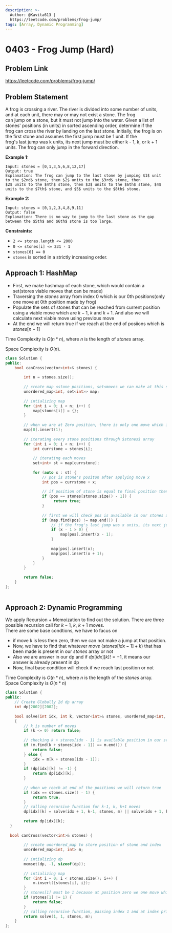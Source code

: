 ```yaml
---
description: >-
  Author: @Kavita613 |
  https://leetcode.com/problems/frog-jump/
tags: [Array, Dynamic Programming]
---
```


# 0403 - Frog Jump (Hard) 

## Problem Link

https://leetcode.com/problems/frog-jump/

## Problem Statement

A frog is crossing a river. The river is divided into some number of units, and at each unit, there may or may not exist a stone. The frog  
can jump on a stone, but it must not jump into the water. Given a list of stones' positions (in units) in sorted ascending order, determine if the  
frog can cross the river by landing on the last stone. Initially, the frog is on the first stone and assumes the first jump must be 1 unit. If the  
frog's last jump was k units, its next jump must be either k - 1, k, or k + 1 units. The frog can only jump in the forward direction.

**Example 1:**

```
Input: stones = [0,1,3,5,6,8,12,17]
Output: true  
Explanation: The frog can jump to the last stone by jumping $1$ unit to the $2nd$ stone, then $2$ units to the $3rd$ stone, then  
$2$ units to the $4th$ stone, then $3$ units to the $6th$ stone, $4$ units to the $7th$ stone, and $5$ units to the $8th$ stone.
```

**Example 2:**

```
Input: stones = [0,1,2,3,4,8,9,11]
Output: false  
Explanation: There is no way to jump to the last stone as the gap between the $5th$ and $6th$ stone is too large.
```


**Constraints:**

- `2 <= stones.length <= 2000`
- `0 <= stones[i] <= 231 - 1`
- `stones[0] == 0`
- `stones` is sorted in a strictly increasing order.


## Approach 1: HashMap

- First, we make hashmap of each stone, which would contain a set(stores viable moves that can be made)
- Traversing the $stones$ array from index $0$ which is our 0th positions(only one move at 0th position made by frog)
- Populate the sets of stones that can be reached from current position using a viable move which are $k-1$, $k$ and $k+1$. And also we will  
  calculate next viable move using previous move 
- At the end we will return true if we reach at the end of posiions which is $stones[n-1]$

Time Complexity is $O(n * n)$, where $n$ is the length of $stones$ array.

Space Complexity is $O(n)$.

<Tabs>
<TabItem value="cpp" label="C++">
<SolutionAuthor name="@Kavita613"/>

```cpp
class Solution {
public:
    bool canCross(vector<int>& stones) {
        
        int n = stones.size();
        
        // create map <stone positions, set<moves we can make at this stone position>>
        unordered_map<int, set<int>> map;
        
        // intializing map
        for (int i = 0; i < n; i++) {
            map[stones[i]] = {};
        }
        
        // when we are at Zero position, there is only one move which is equal to 1
        map[0].insert(1);
        
        // iterating every stone positions through $stones$ array
        for (int i = 0; i < n; i++) {
            int currstone = stones[i];
            
            // iterating each moves
            set<int> st = map[currstone];
            
            for (auto x : st) {
                // pos is stone's positon after applying move x
                int pos = currstone + x;
                
                // if position of stone is equal to final position then frog will win 
                if (pos == stones[stones.size() - 1]) {
                     return true;
                }
  
                // first we will check pos is available in our stones array
                if (map.find(pos) != map.end()) {
                    // if the frog's last jump was x units, its next jump must be either x - 1, x, or x + 1 units
                    if (x - 1 > 0) {  
                        map[pos].insert(x - 1);  
                    }
                    
                    map[pos].insert(x);
                    map[pos].insert(x + 1); 
                }
            }
        }
      
        return false;
    }
};
  
```
</TabItem>
</Tabs>

## Approach 2: Dynamic Programming  
  We apply Recursion + Memoization to find out the solution. There are three possible recursion call for $k-1$, $k$, $k+1$ moves.  
  There are some base condtions, we have to facus on 
- if move k is less then zero, then we can not make a jump at that position.
- Now, we have to find that whatever $move$ $(stones[idx-1] + k)$ that has been made is present in our $stones$ array or not
- Also we are answer in our dp and if $dp[idx][k]!=-1$, it means our answer is already present in dp
- Now, final base condition will check if we reach last position or not  
  
Time Complexity is $O(n * n)$, where $n$ is the length of the $stones$ array.  
Space Complexity is $O(n * n)$


<Tabs>
<TabItem value="cpp" label="C++">
<SolutionAuthor name="@Kavita613"/>

```cpp  
class Solution {  
public:
    // Create Globally 2d dp array 
    int dp[2002][2002];
    
    bool solve(int idx, int k, vector<int>& stones, unordered_map<int, int>& m)
    {   
        // k is number of moves 
        if (k <= 0) return false;
        
        // checking k + stones[idx - 1] is available position in our stones array or not
        if (m.find(k + stones[idx - 1]) == m.end()) {
            return false;  
        } else {
            idx = m[k + stones[idx - 1]];
        }
        if (dp[idx][k] != -1) {
            return dp[idx][k];
        }
                  
        // when we reach at end of the positions we will return true
        if (idx == stones.size() - 1) {
            return true;
        }
        // calling recursive function for k-1, k, k+1 moves
        dp[idx][k] = solve(idx + 1, k-1, stones, m) || solve(idx + 1, k, stones, m) || solve(idx + 1, k+1, stones, m);
        
        return dp[idx][k];
  }
    
  bool canCross(vector<int>& stones) {
        
        // create unordered_map to store position of stone and index
        unordered_map<int, int> m;
        
        // intializing dp
        memset(dp, -1, sizeof(dp));
        
        // intializing map
        for (int i = 0; i < stones.size(); i++) {
            m.insert({stones[i], i});
        }
        // stones[1] must be 1 because at position zero we one move which is one
        if (stones[1] != 1) {
            return false;
        }
        // calling recursive function, passing index 1 and at index privous move is one
        return solve(1, 1, stones, m);
    }
};
```
</TabItem>
</Tabs>
